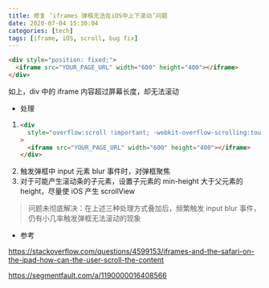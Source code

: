 ```yaml
---
title: 修复 ‘iframes 弹框无法在iOS中上下滚动’问题
date: 2020-07-04 15:30:04
categories: [tech]
tags: [iframe, iOS, scroll, bug fix]
---
```


```html
<div style="position: fixed;">
  <iframe src="YOUR_PAGE_URL" width="600" height="400"></iframe>
</div>
```

如上，div 中的 iframe 内容超过屏幕长度，却无法滚动

<escape><!-- more --></escape>

- 处理

1.  ```html
    <div
      style="overflow:scroll !important; -webkit-overflow-scrolling:touch !important;"
    >
      <iframe src="YOUR_PAGE_URL" width="600" height="400"></iframe>
    </div>
    ```
2.  触发弹框中 input 元素 blur 事件时，对弹框聚焦
3.  对于可能产生滚动条的子元素，设置子元素的 min-height 大于父元素的 height，尽量使 iOS 产生 scrollView

> 问题未彻底解决：在上述三种处理方式叠加后，频繁触发 input blur 事件，仍有小几率触发弹框无法滚动的现象

- 参考

https://stackoverflow.com/questions/4599153/iframes-and-the-safari-on-the-ipad-how-can-the-user-scroll-the-content

https://segmentfault.com/a/1190000016408566
